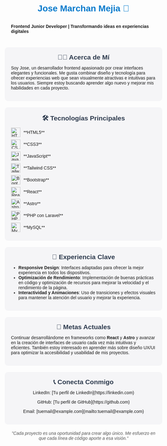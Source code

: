 <style>
  /* Contenedor general */
  body {
    font-family: Arial, sans-serif;
  }

  /* Estilo del contenedor principal */
  .container {
    display: flex;
    flex-direction: column;
    align-items: center;
    max-width: 900px;
    margin: 0 auto;
    padding: 20px;
  }

  /* Estilo de cada sección */
  .section {
    width: 100%;
    background-color: #f5f5f7;
    border-radius: 10px;
    padding: 20px;
    margin-bottom: 20px;
  }

  /* Estilo de los títulos de sección */
  .section-title {
    font-size: 1.5em;
    font-weight: bold;
    color: #2e3b4e;
    margin-bottom: 10px;
    text-align: center;
  }

  /* Estilos de los subtítulos */
  h1 {
    font-size: 2em;
    font-weight: bold;
    color: #007acc;
    text-align: center;
  }

  /* Iconos y descripciones de tecnologías */
  .tech-item {
    display: flex;
    align-items: center;
    margin-bottom: 8px;
  }

  .tech-icon {
    width: 30px;
    height: 30px;
    margin-right: 10px;
  }

  /* Estilo para el footer de contacto */
  .contact {
    text-align: center;
  }

  /* Cita al final */
  .quote {
    font-style: italic;
    text-align: center;
    color: #555;
  }
</style>

<div class="container">

# Jose Marchan Mejia 👋  
**Frontend Junior Developer | Transformando ideas en experiencias digitales**

---

<div class="section">
  <div class="section-title">🧑‍💻 Acerca de Mí</div>
  <p>Soy Jose, un desarrollador frontend apasionado por crear interfaces elegantes y funcionales. Me gusta combinar diseño y tecnología para ofrecer experiencias web que sean visualmente atractivas e intuitivas para los usuarios. Siempre estoy buscando aprender algo nuevo y mejorar mis habilidades en cada proyecto.</p>
</div>

<div class="section">
  <div class="section-title">🛠️ Tecnologías Principales</div>
  <div class="tech-item">
    <img class="tech-icon" src="https://img.icons8.com/color/48/000000/html-5.png" alt="HTML5 Icon"/> **HTML5**
  </div>
  <div class="tech-item">
    <img class="tech-icon" src="https://img.icons8.com/color/48/000000/css3.png" alt="CSS3 Icon"/> **CSS3**
  </div>
  <div class="tech-item">
    <img class="tech-icon" src="https://img.icons8.com/color/48/000000/javascript.png" alt="JavaScript Icon"/> **JavaScript**
  </div>
  <div class="tech-item">
    <img class="tech-icon" src="https://img.icons8.com/color/48/000000/tailwindcss.png" alt="Tailwind CSS Icon"/> **Tailwind CSS**
  </div>
  <div class="tech-item">
    <img class="tech-icon" src="https://img.icons8.com/color/48/000000/bootstrap.png" alt="Bootstrap Icon"/> **Bootstrap**
  </div>
  <div class="tech-item">
    <img class="tech-icon" src="https://img.icons8.com/color/48/000000/react-native.png" alt="React Icon"/> **React**
  </div>
  <div class="tech-item">
    <img class="tech-icon" src="https://img.icons8.com/color/48/000000/astro.png" alt="Astro Icon"/> **Astro**
  </div>
  <div class="tech-item">
    <img class="tech-icon" src="https://img.icons8.com/color/48/000000/php.png" alt="PHP Icon"/> **PHP con Laravel**
  </div>
  <div class="tech-item">
    <img class="tech-icon" src="https://img.icons8.com/color/48/000000/mysql-logo.png" alt="MySQL Icon"/> **MySQL**
  </div>
</div>

<div class="section">
  <div class="section-title">💼 Experiencia Clave</div>
  <ul>
    <li><strong>Responsive Design</strong>: Interfaces adaptadas para ofrecer la mejor experiencia en todos los dispositivos.</li>
    <li><strong>Optimización de Rendimiento</strong>: Implementación de buenas prácticas en código y optimización de recursos para mejorar la velocidad y el rendimiento de la página.</li>
    <li><strong>Interactividad y Animaciones</strong>: Uso de transiciones y efectos visuales para mantener la atención del usuario y mejorar la experiencia.</li>
  </ul>
</div>

<div class="section">
  <div class="section-title">🚀 Metas Actuales</div>
  <p>Continuar desarrollándome en frameworks como <strong>React</strong> y <strong>Astro</strong> y avanzar en la creación de interfaces de usuario cada vez más intuitivas y eficientes. También estoy interesado en aprender más sobre diseño UX/UI para optimizar la accesibilidad y usabilidad de mis proyectos.</p>
</div>

<div class="section contact">
  <div class="section-title">📞 Conecta Conmigo</div>
  <p>LinkedIn: [Tu perfil de LinkedIn](https://linkedin.com)</p>
  <p>GitHub: [Tu perfil de GitHub](https://github.com)</p>
  <p>Email: [tuemail@example.com](mailto:tuemail@example.com)</p>
</div>

<div class="quote">"Cada proyecto es una oportunidad para crear algo único. Me esfuerzo en que cada línea de código aporte a esa visión."</div>

</div>
